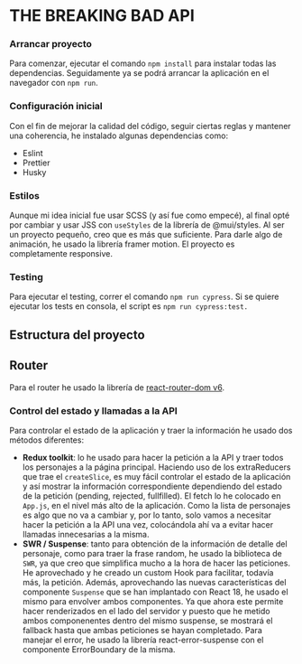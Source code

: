 # THE BREAKING BAD API

### Arrancar proyecto

Para comenzar, ejecutar el comando `npm install` para instalar todas las dependencias. Seguidamente ya se podrá arrancar la aplicación en el navegador con `npm run`.

### Configuración inicial

Con el fin de mejorar la calidad del código, seguir ciertas reglas y mantener una coherencia, he instalado algunas dependencias como:

- Eslint
- Prettier
- Husky

### Estilos

Aunque mi idea inicial fue usar SCSS (y así fue como empecé), al final opté por cambiar y usar JSS con `useStyles` de la librería de @mui/styles. Al ser un proyecto pequeño, creo que es más que suficiente. Para darle algo de animación, he usado la librería framer motion. El proyecto es completamente responsive.

### Testing

Para ejecutar el testing, correr el comando `npm run cypress`. Si se quiere ejecutar los tests en consola, el script es `npm run cypress:test.`

## Estructura del proyecto

## Router
Para el router he usado la librería de [react-router-dom v6](https://reactrouter.com/docs/en/v6/getting-started/overview).

### Control del estado y llamadas a la API

Para controlar el estado de la aplicación y traer la información he usado dos métodos diferentes:

- **Redux toolkit**: lo he usado para hacer la petición a la API y traer todos los personajes a la página principal. Haciendo uso de los extraReducers que trae el `createSlice`, es muy fácil controlar el estado de la aplicación y así mostrar la información correspondiente dependiendo del estado de la petición (pending, rejected, fullfilled). El fetch lo he colocado en `App.js`, en el nivel más alto de la aplicación. Como la lista de personajes es algo que no va a cambiar y, por lo tanto, solo vamos a necesitar hacer la petición a la API una vez, colocándola ahí va a evitar hacer llamadas innecesarias a la misma.
- **SWR / Suspense**: tanto para obtención de la información de detalle del personaje, como para traer la frase random, he usado la biblioteca de `SWR`, ya que creo que simplifica mucho a la hora de hacer las peticiones. He aprovechado y he creado un custom Hook para facilitar, todavía más, la petición. Además, aprovechando las nuevas características del componente `Suspense` que se han implantado con React 18, he usado el mismo para envolver ambos componentes. Ya que ahora este permite hacer renderizados en el lado del servidor y puesto que he metido ambos componenentes dentro del mismo suspense, se mostrará el fallback hasta que ambas peticiones se hayan completado. Para manejar el error, he usado la librería react-error-suspense con el componente ErrorBoundary de la misma.
